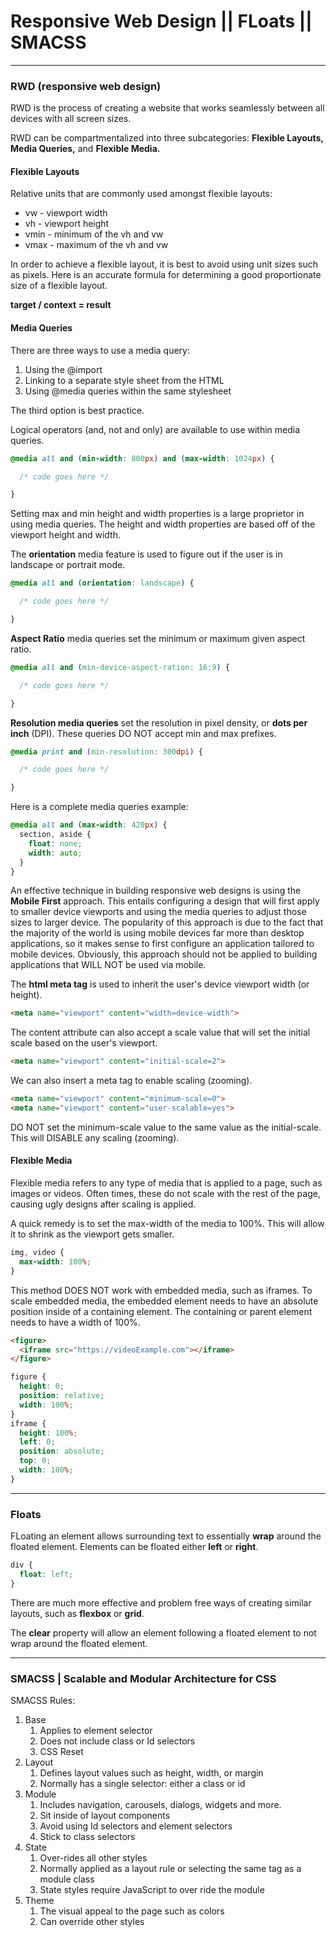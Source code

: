 # Responsive Web Design || FLoats || SMACSS

---

### RWD (responsive web design)

RWD is the process of creating a website that works seamlessly between all devices with all screen sizes.

RWD can be compartmentalized into three subcategories: **Flexible Layouts, Media Queries,** and **Flexible Media.** 

#### Flexible Layouts

Relative units that are commonly used amongst flexible layouts:

* vw - viewport width
* vh - viewport height
* vmin - minimum of the vh and vw
* vmax - maximum of the vh and vw

In order to achieve a flexible layout, it is best to avoid using unit sizes such as pixels. Here is an accurate formula for determining a good proportionate size of a flexible layout. 

**target / context = result**

#### Media Queries

There are three ways to use a media query:

1. Using the @import
2. Linking to a separate style sheet from the HTML
3. Using @media queries within the same stylesheet

The third option is best practice. 

Logical operators (and, not and only) are available to use within media queries.

```css
@media all and (min-width: 800px) and (max-width: 1024px) {

  /* code goes here */

}
```

Setting max and min height and width properties is a large proprietor in using media queries. The height and width properties are based off of the viewport height and width.

The **orientation** media feature is used to figure out if the user is in landscape or portrait mode.

```css
@media all and (orientation: landscape) {

  /* code goes here */

}
```

**Aspect Ratio** media queries set the minimum or maximum given aspect ratio.

```css
@media all and (min-device-aspect-ration: 16:9) {

  /* code goes here */

}
```

**Resolution media queries** set the resolution in pixel density, or **dots per inch** (DPI). These queries DO NOT accept min and max prefixes. 

```css
@media print and (min-resolution: 300dpi) {

  /* code goes here */

}
```

Here is a complete media queries example:

```css
@media all and (max-width: 420px) {
  section, aside {
    float: none;
    width: auto;
  }
}
```

An effective technique in building responsive web designs is using the **Mobile First** approach. This entails configuring a design that will first apply to smaller device viewports and using the media queries to adjust those sizes to larger device. The popularity of this approach is due to the fact that the majority of the world is using mobile devices far more than desktop applications, so it makes sense to first configure an application tailored to mobile devices. Obviously, this approach should not be applied to building applications that WILL NOT be used via mobile. 

The **html meta tag** is used to inherit the user's device viewport width (or height).

```html
<meta name="viewport" content="width=device-width">
```

The content attribute can also accept a scale value that will set the initial scale based on the user's viewport. 

```html
<meta name="viewport" content="initial-scale=2">
```

We can also insert a meta tag to enable scaling (zooming).

```html
<meta name="viewport" content="minimum-scale=0">
<meta name="viewport" content="user-scalable=yes">
```

DO NOT set the minimum-scale value to the same value as the initial-scale. This will DISABLE any scaling (zooming).

#### Flexible Media

Flexible media refers to any type of media that is applied to a page, such as images or videos. Often times, these do not scale with the rest of the page, causing ugly designs after scaling is applied.

A quick remedy is to set the max-width of the media to 100%. This will allow it to shrink as the viewport gets smaller.

```css
img, video {
  max-width: 100%;
}
```

This method DOES NOT work with embedded media, such as iframes. To scale embedded media, the embedded element needs to have an absolute position inside of a containing element. The containing or parent element needs to have a width of 100%.

```html
<figure>
  <iframe src="https://videoExample.com"></iframe>
</figure>
```

```css
figure {
  height: 0;
  position: relative;
  width: 100%;
}
iframe {
  height: 100%;
  left: 0;
  position: absolute;
  top: 0;
  width: 100%;
}
```

---

### Floats

FLoating an element allows surrounding text to essentially **wrap** around the floated element. Elements can be floated either **left** or **right**. 

```css
div {
  float: left;
}
```

There are much more effective and problem free ways of creating similar layouts, such as **flexbox** or **grid**. 

The **clear** property will allow an element following a floated element to not wrap around the floated element. 

---

### SMACSS | Scalable and Modular Architecture for CSS

SMACSS Rules: 

1. Base
   1. Applies to element selector
   2. Does not include class or Id selectors
   3. CSS Reset
2. Layout
   1. Defines layout values such as height, width, or margin
   2. Normally has a single selector: either a class or id
3. Module
   1. Includes navigation, carousels, dialogs, widgets and more.
   2. Sit inside of layout components
   3. Avoid using Id selectors and element selectors
   4. Stick to class selectors
4. State
   1. Over-rides all other styles
   2. Normally applied as a layout rule or selecting the same tag as a module class
   3. State styles require JavaScript to over ride the module
5. Theme
   1. The visual appeal to the page such as colors
   2. Can override other styles

